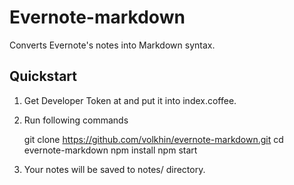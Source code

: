 # Evernote-markdown

Converts Evernote's notes into Markdown syntax. 

## Quickstart

1. Get Developer Token at [](https://www.evernote.com/api/DeveloperToken.action)
    and put it into index.coffee.
2. Run following commands

    git clone https://github.com/volkhin/evernote-markdown.git
    cd evernote-markdown
    npm install
    npm start

3. Your notes will be saved to notes/ directory.
